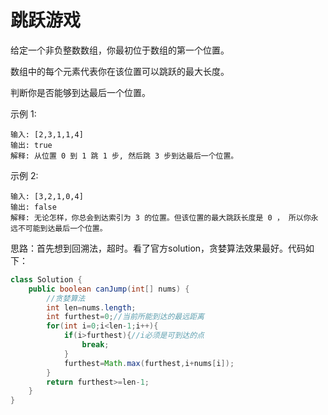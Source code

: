 #  跳跃游戏
给定一个非负整数数组，你最初位于数组的第一个位置。

数组中的每个元素代表你在该位置可以跳跃的最大长度。

判断你是否能够到达最后一个位置。

示例 1:

    输入: [2,3,1,1,4]
    输出: true
    解释: 从位置 0 到 1 跳 1 步, 然后跳 3 步到达最后一个位置。
示例 2:

    输入: [3,2,1,0,4]
    输出: false
    解释: 无论怎样，你总会到达索引为 3 的位置。但该位置的最大跳跃长度是 0 ， 所以你永远不可能到达最后一个位置。

思路：首先想到回溯法，超时。看了官方solution，贪婪算法效果最好。代码如下：  
```java
class Solution {
    public boolean canJump(int[] nums) {
        //贪婪算法
        int len=nums.length;
        int furthest=0;//当前所能到达的最远距离
        for(int i=0;i<len-1;i++){
            if(i>furthest){//i必须是可到达的点
                break;
            }
            furthest=Math.max(furthest,i+nums[i]);
        }
        return furthest>=len-1;
    }
}
```